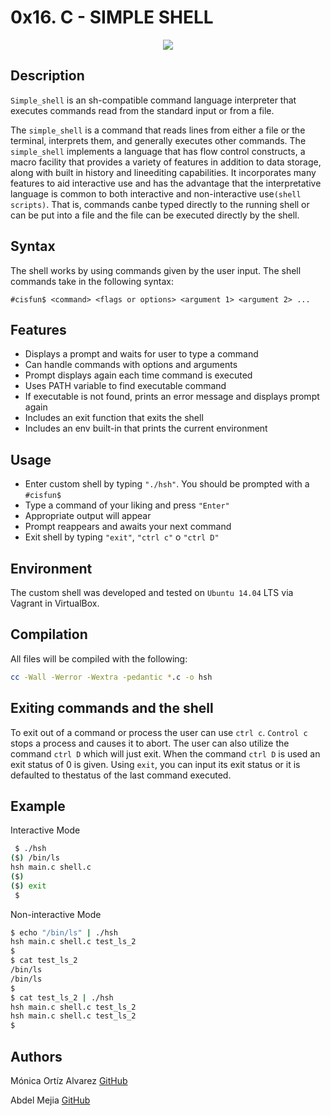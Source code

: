 # 0x16. C - SIMPLE SHELL

<p align="center">
<img src="https://mcdn.wallpapersafari.com/medium/5/36/lmD5tM.jpg">
</p>

## Description

`Simple_shell` is an sh-compatible command language interpreter that executes commands read from the standard input or from a file.


The `simple_shell` is a command that reads lines from either a file or the terminal, interprets them, and generally executes other commands. The `simple_shell` implements a language that has flow control constructs, a macro facility that provides a variety of features in addition to data storage, along with built in history and lineediting capabilities. It incorporates many features to aid interactive use and has the advantage that the interpretative language is common to both interactive and non-interactive use`(shell scripts)`. That is, commands canbe typed directly to the running shell or can be put into a file and the file can be executed directly by the shell.


## Syntax

The shell works by using commands given by the user input. The shell commands take in the following syntax:

`#cisfun$ <command> <flags or options> <argument 1> <argument 2> ...`

## Features

- Displays a prompt and waits for user to type a command
- Can handle commands with options and arguments
- Prompt displays again each time command is executed
- Uses PATH variable to find executable command
- If executable is not found, prints an error message and displays prompt again
- Includes an exit function that exits the shell
- Includes an env built-in that prints the current environment


## Usage

- Enter custom shell by typing `"./hsh"`. You should be prompted with a `#cisfun$`
- Type a command of your liking and press `"Enter"`
- Appropriate output will appear
- Prompt reappears and awaits your next command
- Exit shell by typing `"exit"`, `"ctrl c"` o `"ctrl D"`


## Environment

The custom shell was developed and tested on `Ubuntu 14.04` LTS via Vagrant in VirtualBox.


## Compilation

All files will be compiled with the following: 
```bash
cc -Wall -Werror -Wextra -pedantic *.c -o hsh
```

## Exiting commands and the shell

To exit out of a command or process the user can use `ctrl c`. `Control c` stops a process and causes it to abort. The user can also utilize the command `ctrl D` which will just exit. When the command `ctrl D` is used an exit status of 0 is given. Using `exit`, you can input its exit status or it is defaulted to thestatus of the last command executed.


## Example

Interactive Mode

```bash
 $ ./hsh
($) /bin/ls
hsh main.c shell.c
($)
($) exit
 $
```
Non-interactive Mode

```bash
$ echo "/bin/ls" | ./hsh
hsh main.c shell.c test_ls_2
$
$ cat test_ls_2
/bin/ls
/bin/ls
$
$ cat test_ls_2 | ./hsh
hsh main.c shell.c test_ls_2
hsh main.c shell.c test_ls_2
$
```
## Authors

Mónica Ortíz Alvarez [GitHub](https://github.com/monicajoa)

Abdel Mejia [GitHub](https://github.com/Bhalut)
